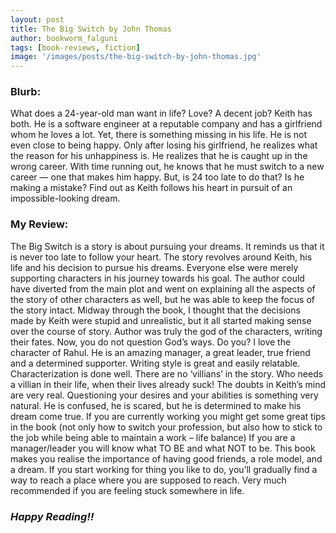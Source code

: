 ```yaml
---
layout: post
title: The Big Switch by John Thomas
author: bookworm_falguni
tags: [book-reviews, fiction]
image: '/images/posts/the-big-switch-by-john-thomas.jpg'
---
```

### **Blurb:**
What does a 24-year-old man want in life? 
Love? 
A decent job? 
Keith has both. He is a software engineer at a reputable company and has a girlfriend whom he loves a lot. 
Yet, there is something missing in his life. He is not even close to being happy. 
Only after losing his girlfriend, he realizes what the reason for his unhappiness is. 
He realizes that he is caught up in the wrong career. 
With time running out, he knows that he must switch to a new career — one that makes him happy. 
But, is 24 too late to do that? Is he making a mistake? 
Find out as Keith follows his heart in pursuit of an impossible-looking dream. 

### **My Review:**

The Big Switch is a story is about pursuing your dreams. It reminds us that it is never too late to follow your heart.
The story revolves around Keith, his life and his decision to pursue his dreams. Everyone else were merely supporting characters in his journey towards his goal.
The author could have diverted from the main plot and went on explaining all the aspects of the story of other characters as well, but he was able to keep the focus of the story intact.
Midway through the book, I thought that the decisions made by Keith were stupid and unrealistic, but it all started making sense over the course of story.
Author was truly the god of the characters, writing their fates. Now, you do not question God’s ways. Do you?
I love the character of Rahul. He is an amazing manager, a great leader, true friend and a determined supporter.
Writing style is great and easily relatable. Characterization is done well. There are no ‘villians’ in the story. Who needs a villian in their life, when their lives already suck!
The doubts in Keith’s mind are very real. Questioning your desires and your abilities is something very natural. He is confused, he is scared, but he is determined to make his dream come true.
If you are currently working you might get some great tips in the book (not only how to switch your profession, but also how to stick to the job while being able to maintain a work – life balance)
If you are a manager/leader you will know what TO BE and what NOT to be.
This book makes you realise the importance of having good friends, a role model, and a dream.
If you start working for thing you like to do, you’ll gradually find a way to reach a place where you are supposed to reach.
Very much recommended if you are feeling stuck somewhere in life.

### ***Happy Reading!!***
